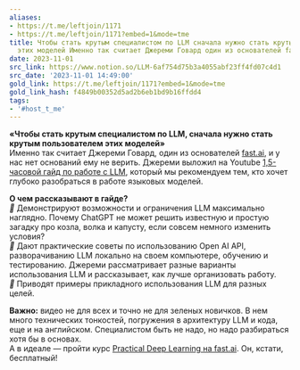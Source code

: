 ```yaml
---
aliases:
- https://t.me/leftjoin/1171
- https://t.me/leftjoin/1171?embed=1&mode=tme
title: Чтобы стать крутым специалистом по LLM сначала нужно стать крутым пользователем
  этих моделей Именно так считает Джереми Говард один из основателей fas
date: 2023-11-01
src_link: https://www.notion.so/LLM-6af754d75b3a4055abf23ff4fd07c4d1
src_date: '2023-11-01 14:49:00'
gold_link: https://t.me/leftjoin/1171?embed=1&mode=tme
gold_link_hash: f4849b00352d5ad2b6eb1bd9b16ffdd4
tags:
- '#host_t_me'
---
```


**«Чтобы стать крутым специалистом по LLM, сначала нужно стать крутым пользователем этих моделей»**  
Именно так считает Джереми Говард, один из основателей [fast.ai](http://fast.ai/), и у нас нет оснований ему не верить. Джереми выложил на Youtube [1,5-часовой гайд по работе с LLM](https://www.youtube.com/watch?v=jkrNMKz9pWU), который мы рекомендуем тем, кто хочет глубоко разобраться в работе языковых моделей.  
  
**О чем рассказывают в гайде?**  
***🔵*** Демонстрируют возможности и ограничения LLM максимально наглядно. Почему ChatGPT не может решить известную и простую загадку про козла, волка и капусту, если совсем немного изменить условия?  
***🔵*** Дают практические советы по использованию Open AI API, разворачиванию LLM локально на своем компьютере, обучению и тестированию. Джереми рассматривает разные варианты использования LLM и рассказывает, как лучше организовать работу.  
***🔵*** Приводят примеры прикладного использования LLM для разных целей.  
  
**Важно:** видео не для всех и точно не для зеленых новичков. В нем много технических тонкостей, погружения в архитектуру LLM и кода, еще и на английском. Специалистом быть не надо, но надо разбираться хотя бы в основах.   
А в идеале — пройти курс [Practical Deep Learning на fast.ai](https://course.fast.ai/). Он, кстати, бесплатный!